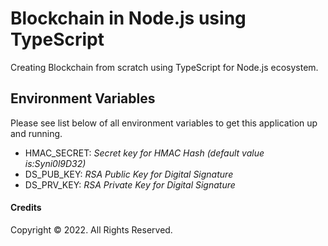 # Blockchain in Node.js using TypeScript
Creating Blockchain from scratch using TypeScript for Node.js ecosystem.


## Environment Variables
Please see list below of all environment variables to get this application
up and running.

 * HMAC_SECRET: _Secret key for HMAC Hash (default value is:Syni0l9D32)_
 * DS_PUB_KEY: _RSA Public Key for Digital Signature_
 * DS_PRV_KEY: _RSA Private Key for Digital Signature_


#### Credits
Copyright &copy; 2022. All Rights Reserved.